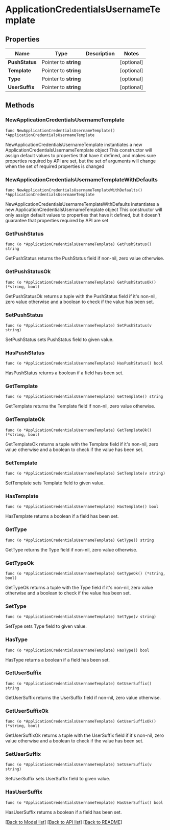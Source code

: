 # ApplicationCredentialsUsernameTemplate

## Properties

Name | Type | Description | Notes
------------ | ------------- | ------------- | -------------
**PushStatus** | Pointer to **string** |  | [optional] 
**Template** | Pointer to **string** |  | [optional] 
**Type** | Pointer to **string** |  | [optional] 
**UserSuffix** | Pointer to **string** |  | [optional] 

## Methods

### NewApplicationCredentialsUsernameTemplate

`func NewApplicationCredentialsUsernameTemplate() *ApplicationCredentialsUsernameTemplate`

NewApplicationCredentialsUsernameTemplate instantiates a new ApplicationCredentialsUsernameTemplate object
This constructor will assign default values to properties that have it defined,
and makes sure properties required by API are set, but the set of arguments
will change when the set of required properties is changed

### NewApplicationCredentialsUsernameTemplateWithDefaults

`func NewApplicationCredentialsUsernameTemplateWithDefaults() *ApplicationCredentialsUsernameTemplate`

NewApplicationCredentialsUsernameTemplateWithDefaults instantiates a new ApplicationCredentialsUsernameTemplate object
This constructor will only assign default values to properties that have it defined,
but it doesn't guarantee that properties required by API are set

### GetPushStatus

`func (o *ApplicationCredentialsUsernameTemplate) GetPushStatus() string`

GetPushStatus returns the PushStatus field if non-nil, zero value otherwise.

### GetPushStatusOk

`func (o *ApplicationCredentialsUsernameTemplate) GetPushStatusOk() (*string, bool)`

GetPushStatusOk returns a tuple with the PushStatus field if it's non-nil, zero value otherwise
and a boolean to check if the value has been set.

### SetPushStatus

`func (o *ApplicationCredentialsUsernameTemplate) SetPushStatus(v string)`

SetPushStatus sets PushStatus field to given value.

### HasPushStatus

`func (o *ApplicationCredentialsUsernameTemplate) HasPushStatus() bool`

HasPushStatus returns a boolean if a field has been set.

### GetTemplate

`func (o *ApplicationCredentialsUsernameTemplate) GetTemplate() string`

GetTemplate returns the Template field if non-nil, zero value otherwise.

### GetTemplateOk

`func (o *ApplicationCredentialsUsernameTemplate) GetTemplateOk() (*string, bool)`

GetTemplateOk returns a tuple with the Template field if it's non-nil, zero value otherwise
and a boolean to check if the value has been set.

### SetTemplate

`func (o *ApplicationCredentialsUsernameTemplate) SetTemplate(v string)`

SetTemplate sets Template field to given value.

### HasTemplate

`func (o *ApplicationCredentialsUsernameTemplate) HasTemplate() bool`

HasTemplate returns a boolean if a field has been set.

### GetType

`func (o *ApplicationCredentialsUsernameTemplate) GetType() string`

GetType returns the Type field if non-nil, zero value otherwise.

### GetTypeOk

`func (o *ApplicationCredentialsUsernameTemplate) GetTypeOk() (*string, bool)`

GetTypeOk returns a tuple with the Type field if it's non-nil, zero value otherwise
and a boolean to check if the value has been set.

### SetType

`func (o *ApplicationCredentialsUsernameTemplate) SetType(v string)`

SetType sets Type field to given value.

### HasType

`func (o *ApplicationCredentialsUsernameTemplate) HasType() bool`

HasType returns a boolean if a field has been set.

### GetUserSuffix

`func (o *ApplicationCredentialsUsernameTemplate) GetUserSuffix() string`

GetUserSuffix returns the UserSuffix field if non-nil, zero value otherwise.

### GetUserSuffixOk

`func (o *ApplicationCredentialsUsernameTemplate) GetUserSuffixOk() (*string, bool)`

GetUserSuffixOk returns a tuple with the UserSuffix field if it's non-nil, zero value otherwise
and a boolean to check if the value has been set.

### SetUserSuffix

`func (o *ApplicationCredentialsUsernameTemplate) SetUserSuffix(v string)`

SetUserSuffix sets UserSuffix field to given value.

### HasUserSuffix

`func (o *ApplicationCredentialsUsernameTemplate) HasUserSuffix() bool`

HasUserSuffix returns a boolean if a field has been set.


[[Back to Model list]](../README.md#documentation-for-models) [[Back to API list]](../README.md#documentation-for-api-endpoints) [[Back to README]](../README.md)


